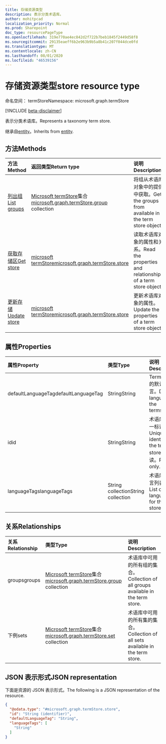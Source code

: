 ```yaml
---
title: 存储资源类型
description: 表示分类术语库。
author: mohitpcad
localization_priority: Normal
ms.prod: Sharepoint
doc_type: resourcePageType
ms.openlocfilehash: 319e770ae4ec842d2f722b7beb1845f2449d58f8
ms.sourcegitcommit: 29135eaeff6b2e963b9b5a8b41c207f044dce0fd
ms.translationtype: MT
ms.contentlocale: zh-CN
ms.lasthandoff: 08/01/2020
ms.locfileid: "46539156"
---
```

# <a name="store-resource-type"></a><span data-ttu-id="6ae3a-103">存储资源类型</span><span class="sxs-lookup"><span data-stu-id="6ae3a-103">store resource type</span></span>

<span data-ttu-id="6ae3a-104">命名空间： termStore</span><span class="sxs-lookup"><span data-stu-id="6ae3a-104">Namespace: microsoft.graph.termStore</span></span>

[!INCLUDE [beta-disclaimer](../../includes/beta-disclaimer.md)]

<span data-ttu-id="6ae3a-105">表示分类术语库。</span><span class="sxs-lookup"><span data-stu-id="6ae3a-105">Represents a taxonomy term store.</span></span>

<span data-ttu-id="6ae3a-106">继承自[entity](../resources/entity.md)。</span><span class="sxs-lookup"><span data-stu-id="6ae3a-106">Inherits from [entity](../resources/entity.md).</span></span>

## <a name="methods"></a><span data-ttu-id="6ae3a-107">方法</span><span class="sxs-lookup"><span data-stu-id="6ae3a-107">Methods</span></span>
|<span data-ttu-id="6ae3a-108">方法</span><span class="sxs-lookup"><span data-stu-id="6ae3a-108">Method</span></span>|<span data-ttu-id="6ae3a-109">返回类型</span><span class="sxs-lookup"><span data-stu-id="6ae3a-109">Return type</span></span>|<span data-ttu-id="6ae3a-110">说明</span><span class="sxs-lookup"><span data-stu-id="6ae3a-110">Description</span></span>
|:---|:---|:---
|[<span data-ttu-id="6ae3a-111">列出组</span><span class="sxs-lookup"><span data-stu-id="6ae3a-111">List groups</span></span>](../api/termstore-list-groups.md)|<span data-ttu-id="6ae3a-112">[Microsoft termStore](../resources/termstore-group.md)集合</span><span class="sxs-lookup"><span data-stu-id="6ae3a-112">[microsoft.graph.termStore.group](../resources/termstore-group.md) collection</span></span>| <span data-ttu-id="6ae3a-113">将组从术语库对象中的提供中获取。</span><span class="sxs-lookup"><span data-stu-id="6ae3a-113">Get the groups from available in the term store object.</span></span>|
|[<span data-ttu-id="6ae3a-114">获取存储区</span><span class="sxs-lookup"><span data-stu-id="6ae3a-114">Get store</span></span>](../api/termstore-store-get.md) | [<span data-ttu-id="6ae3a-115">microsoft termStore</span><span class="sxs-lookup"><span data-stu-id="6ae3a-115">microsoft.graph.termStore.store</span></span>](../resources/termstore-store.md) | <span data-ttu-id="6ae3a-116">读取术语库对象的属性和关系。</span><span class="sxs-lookup"><span data-stu-id="6ae3a-116">Read the properties and relationships of a term store object.</span></span>
|[<span data-ttu-id="6ae3a-117">更新存储</span><span class="sxs-lookup"><span data-stu-id="6ae3a-117">Update store</span></span>](../api/termstore-store-update.md) | [<span data-ttu-id="6ae3a-118">microsoft termStore</span><span class="sxs-lookup"><span data-stu-id="6ae3a-118">microsoft.graph.termStore.store</span></span>](../resources/termstore-store.md) | <span data-ttu-id="6ae3a-119">更新术语库对象的属性。</span><span class="sxs-lookup"><span data-stu-id="6ae3a-119">Update the properties of a term store object.</span></span>|

## <a name="properties"></a><span data-ttu-id="6ae3a-120">属性</span><span class="sxs-lookup"><span data-stu-id="6ae3a-120">Properties</span></span>
|<span data-ttu-id="6ae3a-121">属性</span><span class="sxs-lookup"><span data-stu-id="6ae3a-121">Property</span></span>|<span data-ttu-id="6ae3a-122">类型</span><span class="sxs-lookup"><span data-stu-id="6ae3a-122">Type</span></span>|<span data-ttu-id="6ae3a-123">说明</span><span class="sxs-lookup"><span data-stu-id="6ae3a-123">Description</span></span>
|:---|:---|:---
|<span data-ttu-id="6ae3a-124">defaultLanguageTag</span><span class="sxs-lookup"><span data-stu-id="6ae3a-124">defaultLanguageTag</span></span> | <span data-ttu-id="6ae3a-125">String</span><span class="sxs-lookup"><span data-stu-id="6ae3a-125">String</span></span> | <span data-ttu-id="6ae3a-126">Termstore 的默认语言。</span><span class="sxs-lookup"><span data-stu-id="6ae3a-126">Default language of the termstore.</span></span>
|<span data-ttu-id="6ae3a-127">id</span><span class="sxs-lookup"><span data-stu-id="6ae3a-127">id</span></span>|<span data-ttu-id="6ae3a-128">String</span><span class="sxs-lookup"><span data-stu-id="6ae3a-128">String</span></span> | <span data-ttu-id="6ae3a-129">术语库的唯一标识符。</span><span class="sxs-lookup"><span data-stu-id="6ae3a-129">Unique identifier of the term store.</span></span> <span data-ttu-id="6ae3a-130">只读。</span><span class="sxs-lookup"><span data-stu-id="6ae3a-130">Read-only.</span></span>
|<span data-ttu-id="6ae3a-131">languageTags</span><span class="sxs-lookup"><span data-stu-id="6ae3a-131">languageTags</span></span> | <span data-ttu-id="6ae3a-132">String collection</span><span class="sxs-lookup"><span data-stu-id="6ae3a-132">String collection</span></span> | <span data-ttu-id="6ae3a-133">术语库的语言列表。</span><span class="sxs-lookup"><span data-stu-id="6ae3a-133">List of languages for the term store.</span></span>

## <a name="relationships"></a><span data-ttu-id="6ae3a-134">关系</span><span class="sxs-lookup"><span data-stu-id="6ae3a-134">Relationships</span></span>
|<span data-ttu-id="6ae3a-135">关系</span><span class="sxs-lookup"><span data-stu-id="6ae3a-135">Relationship</span></span>|<span data-ttu-id="6ae3a-136">类型</span><span class="sxs-lookup"><span data-stu-id="6ae3a-136">Type</span></span>|<span data-ttu-id="6ae3a-137">说明</span><span class="sxs-lookup"><span data-stu-id="6ae3a-137">Description</span></span>
|:---|:---|:---
|<span data-ttu-id="6ae3a-138">groups</span><span class="sxs-lookup"><span data-stu-id="6ae3a-138">groups</span></span> |<span data-ttu-id="6ae3a-139">[Microsoft termStore](../resources/termstore-group.md)集合</span><span class="sxs-lookup"><span data-stu-id="6ae3a-139">[microsoft.graph.termStore.group](../resources/termstore-group.md) collection</span></span> | <span data-ttu-id="6ae3a-140">术语库中可用的所有组的集合。</span><span class="sxs-lookup"><span data-stu-id="6ae3a-140">Collection of all groups available in the term store.</span></span>
|<span data-ttu-id="6ae3a-141">下例</span><span class="sxs-lookup"><span data-stu-id="6ae3a-141">sets</span></span> | <span data-ttu-id="6ae3a-142">[Microsoft termStore](../resources/termstore-set.md)集合</span><span class="sxs-lookup"><span data-stu-id="6ae3a-142">[microsoft.graph.termStore.set](../resources/termstore-set.md) collection</span></span> | <span data-ttu-id="6ae3a-143">术语库中可用的所有集的集合。</span><span class="sxs-lookup"><span data-stu-id="6ae3a-143">Collection of all sets available in the term store.</span></span>


## <a name="json-representation"></a><span data-ttu-id="6ae3a-144">JSON 表示形式</span><span class="sxs-lookup"><span data-stu-id="6ae3a-144">JSON representation</span></span>
<span data-ttu-id="6ae3a-145">下面是资源的 JSON 表示形式。</span><span class="sxs-lookup"><span data-stu-id="6ae3a-145">The following is a JSON representation of the resource.</span></span>
<!-- {
  "blockType": "resource",
  "keyProperty": "id",
  "@odata.type": "microsoft.graph.termStore.store",
  "baseType": "microsoft.graph.entity",
  "openType": false
}
-->
``` json
{
  "@odata.type": "#microsoft.graph.termStore.store",
  "id": "String (identifier)",
  "defaultLanguageTag": "String",
  "languageTags": [
    "String"
  ]  
}
```

<!--
{
  "type": "#page.annotation",
  "description": "TermStore is the top-level entity used for managing taxonomy for a client",
  "keywords": "termStore,facet,resource",
  "section": "documentation",
  "tocPath": "TermStore",
  "tocBookmarks": {
    "Resources/termStore.store": "#"
  },
  "suppressions": []
}
-->

